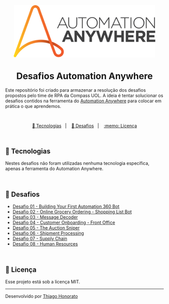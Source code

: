 <div align="center">
<img src=".github/logo_automation.png" width="450px" alt="Automation Anywhere"> 
</div>


<h1 align="center"> Desafios Automation Anywhere </h1>

Este repositório foi criado para armazenar a resolução dos desafios propostos pelo time de RPA da Compass UOL. A ideia é tentar solucionar os desafios contidos na ferramenta do [Automation Anywhere](https://community.automationanywhere.com/developer-challenges-85011/challenge-pages-85136) para colocar em prática o que aprendemos.


<br>


<p align="center">
  <a href="#-tecnologias">🚀 Tecnologias</a>&nbsp;&nbsp;&nbsp;|&nbsp;&nbsp;&nbsp;
  <a href="#-desafios">🎯 Desafios</a>&nbsp;&nbsp;&nbsp;|&nbsp;&nbsp;&nbsp;
  <a href="#memo-licença">:memo: Licença</a>
</p>

<br>


## 🚀 Tecnologias

Nestes desafios não foram utilizadas nenhuma tecnologia específica, apenas a ferramenta do Automation Anywhere. 

<br>


## 🎯 Desafios

- [Desafio 01 - Building Your First Automation 360 Bot](https://github.com/ThiagoMonts/automation_anywhere/tree/main/Desafios/Desafio%2001%20-%20Building%20Your%20First%20Automation%20360%20Bot)
- [Desafio 02 - Online Grocery Ordering - Shopping List Bot](https://github.com/ThiagoMonts/automation_anywhere/tree/main/Desafios/Desafio%2002%20-%20Online%20Grocery%20Ordering%20-%20Shopping%20List%20Bot)
- [Desafio 03 - Message Decoder](https://github.com/ThiagoMonts/automation_anywhere/tree/main/Desafios/Desafio%2003%20-%20Message%20Decoder)
- [Desafio 04 - Customer Onboarding - Front Office](https://github.com/ThiagoMonts/automation_anywhere/tree/main/Desafios/Desafio%2004%20-%20Customer%20Onboarding%20-%20Front%20Office)
- [Desafio 05 - The Auction Sniper](https://github.com/ThiagoMonts/automation_anywhere/tree/main/Desafios/Desafio%2005%20-%20The%20Auction%20Sniper)
- [Desafio 06 - Shipment Processing](https://github.com/ThiagoMonts/automation_anywhere/tree/main/Desafios/Desafio%2006%20-%20Shipment%20Processing)
- [Desafio 07 - Supply Chain](https://github.com/ThiagoMonts/automation_anywhere/tree/main/Desafios/Desafio%2007%20-%20Supply%20Chain)
- [Desafio 08 - Human Resources](https://github.com/ThiagoMonts/automation_anywhere/tree/main/Desafios/Desafio%2008%20-%20Human%20Resources)


<br>


## :memo: Licença

Esse projeto está sob a licença MIT.

---

Desenvolvido por [Thiago Honorato](https://www.linkedin.com/in/honoratothiago/)
